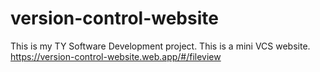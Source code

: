 # version-control-website
This is my TY Software Development project. This is a mini VCS website.
https://version-control-website.web.app/#/fileview

